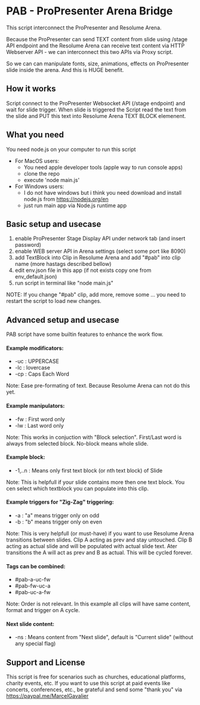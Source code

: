 # PAB - ProPresenter Arena Bridge

This script interconnect the ProPresenter and Resolume Arena.

Because the ProPresenter can send TEXT content from slide using /stage API endpoint and the Resolume Arena can receive text content via HTTP Webserver API - we can interconnect this two APIs via Proxy script.

So we can can manipulate fonts, size, animations, effects on ProPresenter slide inside the arena. And this is HUGE benefit.


## How it works

Script connect to the ProPresenter Websocket API (/stage endpoint) and wait for slide trigger.
When slide is triggered the Script read the text from the slide and PUT this text into Resolume Arena TEXT BLOCK elemenent.


## What you need

You need node.js on your computer to run this script

- For MacOS users:
  - You need apple developer tools (apple way to run console apps)
  - clone the repo
  - execute 'node main.js'
- For Windows users:
  - I do not have windows but i think you need download and install node.js from https://nodejs.org/en
  - just run main app via Node.js runtime app


## Basic setup and usecase

1. enable ProPresenter Stage Display API under network tab (and insert password)
2. enable WEB server API in Arena settings (select some port like 8090)
3. add TextBlock into Clip in Resolume Arena and add "#pab" into clip name (more hastags described bellow)
4. edit env.json file in this app (if not exists copy one from env_default.json)
5. run script in terminal like "node main.js"

NOTE: If you change "#pab" clip, add more, remove some ... you need to restart the script to load new changes.


## Advanced setup and usecase

PAB script have some builtin features to enhance the work flow.


#### Example modificators:

- -uc : UPPERCASE
- -lc : lovercase
- -cp : Caps Each Word

Note: Ease pre-formating of text. Because Resolume Arena can not do this yet.


#### Example manipulators:

- -fw : First word only
- -lw : Last word only

Note: This works in conjuction with "Block selection". First/Last word is always from selected block. No-block means whole slide.


#### Example block:

- -1,..n : Means only first text block (or nth text block) of Slide

Note: This is helpfull if your slide contains more then one text block. You cen select which textblock you can populate into this clip.


#### Example triggers for "Zig-Zag" triggering:

- -a : "a" means trigger only on odd
- -b : "b" means trigger only on even

Note: This is very helpfull (or must-have) if you want to use Resolume Arena transitions between slides. Clip A acting as prev and stay untouched. Clip B acting as actual slide and will be populated with actual slide text. Ater transitions the A will act as prev and B as actual. This will be cycled forever.


#### Tags can be combined:

- #pab-a-uc-fw
- #pab-fw-uc-a
- #pab-uc-a-fw

Note: Order is not relevant. In this example all clips will have same content, format and trigger on A cycle.


#### Next slide content:

- -ns : Means content from "Next slide", default is "Current slide" (without any special flag)


## Support and License
This script is free for scenarios such as churches, educational platforms, charity events, etc. If you want to use this script at paid events like concerts, conferences, etc., be grateful and send some "thank you" via https://paypal.me/MarcelGavalier
